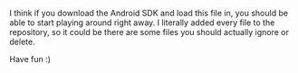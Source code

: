 I think if you download the Android SDK and load this file in, you should be able to start playing around right away.  I literally added every file to the repository, so it could be there are some files you should actually ignore or delete.  

Have fun :)
